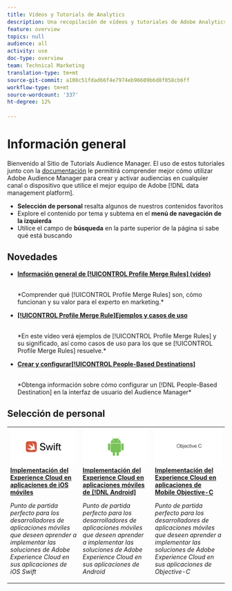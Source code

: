 ```yaml
---
title: Vídeos y Tutorials de Analytics
description: Una recopilación de vídeos y tutoriales de Adobe Analytics.
feature: overview
topics: null
audience: all
activity: use
doc-type: overview
team: Technical Marketing
translation-type: tm+mt
source-git-commit: a108c51fdad66f4e7974eb96609b6d8f058cb6ff
workflow-type: tm+mt
source-wordcount: '337'
ht-degree: 12%

---
```



# Información general

Bienvenido al Sitio de Tutorials Audience Manager.  El uso de estos tutoriales junto con la [documentación](https://experienceleague.adobe.com/docs/audience-manager/user-guide/aam-home.html) le permitirá comprender mejor cómo utilizar Adobe Audience Manager para crear y activar audiencias en cualquier canal o dispositivo que utilice el mejor equipo de Adobe [!DNL data management platform].

* **Selección de personal** resalta algunos de nuestros contenidos favoritos
* Explore el contenido por tema y subtema en el **menú de navegación de la izquierda**
* Utilice el campo de **búsqueda** en la parte superior de la página si sabe qué está buscando

## Novedades

* **[Información general de [!UICONTROL Profile Merge Rules] (vídeo)](build-and-manage-audiences/profile-merge/overview-of-profile-merge-rules.md)**

   <br>
   *Comprender qué [!UICONTROL Profile Merge Rules] son, cómo funcionan y su valor para el experto en marketing.*

* **[[!UICONTROL Profile Merge Rule]Ejemplos y casos de uso](build-and-manage-audiences/profile-merge/profile-merge-rule-examples-and-use-cases.md)**

   <br>
   *En este vídeo verá ejemplos de [!UICONTROL Profile Merge Rules] y su significado, así como casos de uso para los que se [!UICONTROL Profile Merge Rules] resuelve.*

* **[Crear y configurar[!UICONTROL People-Based Destinations]](data-activation/people-based-destinations/create-and-configure-people-based-destinations.md)**

   <br>
   *Obtenga información sobre cómo configurar un [!DNL People-Based Destination] en la interfaz de usuario del Audience Manager*

## Selección de personal

<table>
<tr>
  <td>
    <a href="https://docs.adobe.com/content/help/en/experience-cloud/implementing-in-mobile-ios-swift-apps-with-launch/index.html">
      <img alt="imagen en miniatura del tutorial "Implementación del Experience Cloud en aplicaciones móviles de iOS Swift"" src="assets/thumb_swift.png" />
    </a>
    <div>
      <a href="https://docs.adobe.com/content/help/en/experience-cloud/implementing-in-mobile-ios-swift-apps-with-launch/index.html">
    <strong>Implementación del Experience Cloud en aplicaciones de iOS móviles</strong>
    </a>
    </div>
    <p>
    <em>Punto de partida perfecto para los desarrolladores de aplicaciones móviles que deseen aprender a implementar las soluciones de Adobe Experience Cloud en sus aplicaciones de iOS Swift</em>
    <p>
  </td>
  <td>
    <a href="https://docs.adobe.com/content/help/en/experience-cloud/implementing-in-mobile-android-apps-with-launch/index.html">
      <img alt="imagen en miniatura del tutorial "Implementación del Experience Cloud en aplicaciones móviles Android"" src="assets/thumb_android.png" />
    </a>
    <div>
      <a href="https://docs.adobe.com/content/help/en/experience-cloud/implementing-in-mobile-android-apps-with-launch/index.html">
    <strong>Implementación del Experience Cloud en aplicaciones móviles de [!DNL Android]</strong>
    </a>
    </div>
    <p>
    <em>Punto de partida perfecto para los desarrolladores de aplicaciones móviles que deseen aprender a implementar las soluciones de Adobe Experience Cloud en sus aplicaciones de Android</em>
    <p>
  </td>
  <td>
    <a href="https://docs.adobe.com/content/help/en/experience-cloud/implementing-in-mobile-ios-objective-c-apps-with-launch/index.html">
      <img alt="imagen en miniatura del tutorial "Implementación del Experience Cloud en aplicaciones de Mobile Objective-C"" src="assets/thumb_objective_c.png" />
    </a>
    <div>
      <a href="https://docs.adobe.com/content/help/en/experience-cloud/implementing-in-mobile-ios-objective-c-apps-with-launch/index.html">
    <strong>Implementación del Experience Cloud en aplicaciones de Mobile Objective-C</strong>
    </a>
    </div>
    <p>
    <em>Punto de partida perfecto para los desarrolladores de aplicaciones móviles que deseen aprender a implementar las soluciones de Adobe Experience Cloud en sus aplicaciones de Objective-C</em>
    <p>
  </td>
</tr>
</table>
